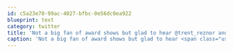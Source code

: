 ```yaml
---
id: c5a23e70-99ac-4027-bfbc-0e56dc0ea922
blueprint: text
category: twitter
title: 'Not a big fan of award shows but glad to hear @trent_reznor and Atticus ross take best score For The Social Network'
caption: 'Not a big fan of award shows but glad to hear <span class="username username_linked">@<a href="https://twitter.com/trent_reznor" title="Trent Reznor">trent_reznor</a></span> and Atticus ross take best score For The Social Network'
---
```

